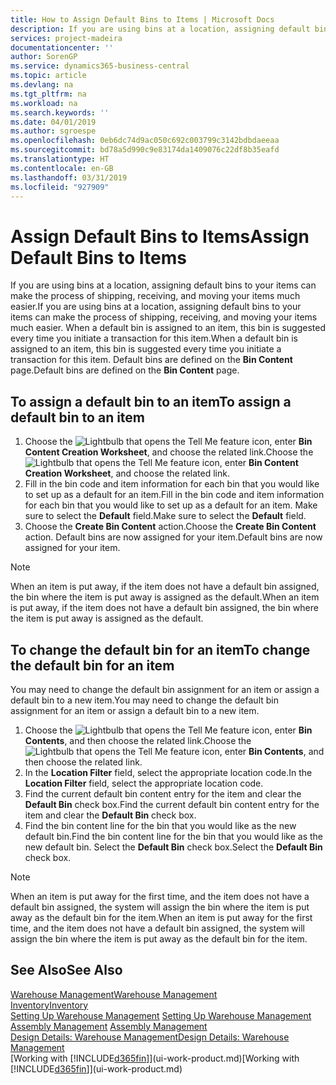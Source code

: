 ```yaml
---
title: How to Assign Default Bins to Items | Microsoft Docs
description: If you are using bins at a location, assigning default bins to your items can make the process of shipping, receiving, and moving your items much easier. When a default bin is assigned to an item, this bin is suggested every time you initiate a transaction for this item.
services: project-madeira
documentationcenter: ''
author: SorenGP
ms.service: dynamics365-business-central
ms.topic: article
ms.devlang: na
ms.tgt_pltfrm: na
ms.workload: na
ms.search.keywords: ''
ms.date: 04/01/2019
ms.author: sgroespe
ms.openlocfilehash: 0eb6dc74d9ac050c692c003799c3142bdbdaeeaa
ms.sourcegitcommit: bd78a5d990c9e83174da1409076c22df8b35eafd
ms.translationtype: HT
ms.contentlocale: en-GB
ms.lasthandoff: 03/31/2019
ms.locfileid: "927909"
---
```

# <a name="assign-default-bins-to-items"></a><span data-ttu-id="2128b-104">Assign Default Bins to Items</span><span class="sxs-lookup"><span data-stu-id="2128b-104">Assign Default Bins to Items</span></span>
<span data-ttu-id="2128b-105">If you are using bins at a location, assigning default bins to your items can make the process of shipping, receiving, and moving your items much easier.</span><span class="sxs-lookup"><span data-stu-id="2128b-105">If you are using bins at a location, assigning default bins to your items can make the process of shipping, receiving, and moving your items much easier.</span></span> <span data-ttu-id="2128b-106">When a default bin is assigned to an item, this bin is suggested every time you initiate a transaction for this item.</span><span class="sxs-lookup"><span data-stu-id="2128b-106">When a default bin is assigned to an item, this bin is suggested every time you initiate a transaction for this item.</span></span> <span data-ttu-id="2128b-107">Default bins are defined on the **Bin Content** page.</span><span class="sxs-lookup"><span data-stu-id="2128b-107">Default bins are defined on the **Bin Content** page.</span></span>  

## <a name="to-assign-a-default-bin-to-an-item"></a><span data-ttu-id="2128b-108">To assign a default bin to an item</span><span class="sxs-lookup"><span data-stu-id="2128b-108">To assign a default bin to an item</span></span>
1.  <span data-ttu-id="2128b-109">Choose the ![Lightbulb that opens the Tell Me feature](media/ui-search/search_small.png "Tell me what you want to do") icon, enter **Bin Content Creation Worksheet**, and choose the related link.</span><span class="sxs-lookup"><span data-stu-id="2128b-109">Choose the ![Lightbulb that opens the Tell Me feature](media/ui-search/search_small.png "Tell me what you want to do") icon, enter **Bin Content Creation Worksheet**, and choose the related link.</span></span>  
2.  <span data-ttu-id="2128b-110">Fill in the bin code and item information for each bin that you would like to set up as a default for an item.</span><span class="sxs-lookup"><span data-stu-id="2128b-110">Fill in the bin code and item information for each bin that you would like to set up as a default for an item.</span></span> <span data-ttu-id="2128b-111">Make sure to select the **Default** field.</span><span class="sxs-lookup"><span data-stu-id="2128b-111">Make sure to select the **Default** field.</span></span>  
3.  <span data-ttu-id="2128b-112">Choose the **Create Bin Content** action.</span><span class="sxs-lookup"><span data-stu-id="2128b-112">Choose the **Create Bin Content** action.</span></span> <span data-ttu-id="2128b-113">Default bins are now assigned for your item.</span><span class="sxs-lookup"><span data-stu-id="2128b-113">Default bins are now assigned for your item.</span></span>  

> [!NOTE]  
>  <span data-ttu-id="2128b-114">When an item is put away, if the item does not have a default bin assigned, the bin where the item is put away is assigned as the default.</span><span class="sxs-lookup"><span data-stu-id="2128b-114">When an item is put away, if the item does not have a default bin assigned, the bin where the item is put away is assigned as the default.</span></span>  

## <a name="to-change-the-default-bin-for-an-item"></a><span data-ttu-id="2128b-115">To change the default bin for an item</span><span class="sxs-lookup"><span data-stu-id="2128b-115">To change the default bin for an item</span></span>  
<span data-ttu-id="2128b-116">You may need to change the default bin assignment for an item or assign a default bin to a new item.</span><span class="sxs-lookup"><span data-stu-id="2128b-116">You may need to change the default bin assignment for an item or assign a default bin to a new item.</span></span>    
1.  <span data-ttu-id="2128b-117">Choose the ![Lightbulb that opens the Tell Me feature](media/ui-search/search_small.png "Tell me what you want to do") icon, enter **Bin Contents**, and then choose the related link.</span><span class="sxs-lookup"><span data-stu-id="2128b-117">Choose the ![Lightbulb that opens the Tell Me feature](media/ui-search/search_small.png "Tell me what you want to do") icon, enter **Bin Contents**, and then choose the related link.</span></span>  
2.  <span data-ttu-id="2128b-118">In the **Location Filter** field, select the appropriate location code.</span><span class="sxs-lookup"><span data-stu-id="2128b-118">In the **Location Filter** field, select the appropriate location code.</span></span>  
3.  <span data-ttu-id="2128b-119">Find the current default bin content entry for the item and clear the **Default Bin** check box.</span><span class="sxs-lookup"><span data-stu-id="2128b-119">Find the current default bin content entry for the item and clear the **Default Bin** check box.</span></span>  
4.  <span data-ttu-id="2128b-120">Find the bin content line for the bin that you would like as the new default bin.</span><span class="sxs-lookup"><span data-stu-id="2128b-120">Find the bin content line for the bin that you would like as the new default bin.</span></span> <span data-ttu-id="2128b-121">Select the **Default Bin** check box.</span><span class="sxs-lookup"><span data-stu-id="2128b-121">Select the **Default Bin** check box.</span></span>  

> [!NOTE]  
>  <span data-ttu-id="2128b-122">When an item is put away for the first time, and the item does not have a default bin assigned, the system will assign the bin where the item is put away as the default bin for the item.</span><span class="sxs-lookup"><span data-stu-id="2128b-122">When an item is put away for the first time, and the item does not have a default bin assigned, the system will assign the bin where the item is put away as the default bin for the item.</span></span>  

## <a name="see-also"></a><span data-ttu-id="2128b-123">See Also</span><span class="sxs-lookup"><span data-stu-id="2128b-123">See Also</span></span>  
[<span data-ttu-id="2128b-124">Warehouse Management</span><span class="sxs-lookup"><span data-stu-id="2128b-124">Warehouse Management</span></span>](warehouse-manage-warehouse.md)  
[<span data-ttu-id="2128b-125">Inventory</span><span class="sxs-lookup"><span data-stu-id="2128b-125">Inventory</span></span>](inventory-manage-inventory.md)  
<span data-ttu-id="2128b-126">[Setting Up Warehouse Management](warehouse-setup-warehouse.md)   </span><span class="sxs-lookup"><span data-stu-id="2128b-126">[Setting Up Warehouse Management](warehouse-setup-warehouse.md)   </span></span>  
<span data-ttu-id="2128b-127">[Assembly Management](assembly-assemble-items.md)  </span><span class="sxs-lookup"><span data-stu-id="2128b-127">[Assembly Management](assembly-assemble-items.md)  </span></span>  
[<span data-ttu-id="2128b-128">Design Details: Warehouse Management</span><span class="sxs-lookup"><span data-stu-id="2128b-128">Design Details: Warehouse Management</span></span>](design-details-warehouse-management.md)  
<span data-ttu-id="2128b-129">[Working with [!INCLUDE[d365fin](includes/d365fin_md.md)]](ui-work-product.md)</span><span class="sxs-lookup"><span data-stu-id="2128b-129">[Working with [!INCLUDE[d365fin](includes/d365fin_md.md)]](ui-work-product.md)</span></span>
